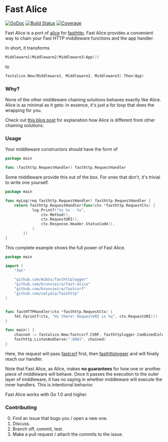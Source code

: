# Fast Alice

[![GoDoc](https://godoc.org/github.com/golang/gddo?status.svg)](http://godoc.org/github.com/brunvieira/fastalice)
[![Build Status](https://travis-ci.org/brunvieira/fast-alice.svg?branch=master)](https://travis-ci.org/brunvieira/fastalice)
[![Coverage](http://gocover.io/_badge/github.com/brunvieira/fast-alice)](http://gocover.io/github.com/brunvieira/fastalice)

Fast Alice is a port of [alice](https://github.com/justinas/alice) for [fasthttp]("github.com/valyala/fasthttp").
Fast Alice provides a convenient way to chain
your Fast HTTP middleware functions and the app handler.

In short, it transforms

```go
Middleware1(Middleware2(Middleware3(App)))
```

to

```go
fastalice.New(Middleware1, Middleware2, Middleware3).Then(App)
```

### Why?

None of the other middleware chaining solutions
behaves exactly like Alice.
Alice is as minimal as it gets:
in essence, it's just a for loop that does the wrapping for you.

Check out [this blog post](http://justinas.org/alice-painless-middleware-chaining-for-go/)
for explanation how Alice is different from other chaining solutions.

### Usage

Your middleware constructors should have the form of

```go
package main 

func (fasthttp.RequestHandler) fasthttp.RequestHandler
```

Some middleware provide this out of the box.
For ones that don't, it's trivial to write one yourself.

```go
package main 

func myLog(req fasthttp.RequestHandler) fasthttp.RequestHandler {
    return fasthttp.RequestHandler(func(ctx *fasthttp.RequestCtx) {
    		log.Printf("%s %s - %v",
    			ctx.Method(),
    			ctx.RequestURI(),
    			ctx.Response.Header.StatusCode(),
    		)
    	})
}
```

This complete example shows the full power of Fast Alice.

```go
package main

import (
    "fmt"

    "github.com/AubSs/fasthttplogger"
    "github.com/brunvieira/fast-alice"
    "github.com/brunvieira/fastcsrf"
    "github.com/valyala/fasthttp"
)


func fastHTTPHandler(ctx *fasthttp.RequestCtx) {
	fmt.Fprintf(ctx, "Hi there! RequestURI is %q", ctx.RequestURI())
}

func main() {
    chained := fastalice.New(fastcsrf.CSRF, fasthttplogger.CombinedColored)
    fasthttp.ListenAndServe(":8081", chained)
}
```

Here, the request will pass [fastcsrf](github.com/brunvieira/fastcsrf) first,
then [fasthttplogger](github.com/AubSs/fasthttplogger)
and will finally reach our handler.

Note that Fast Alice, as Alice, makes **no guarantees** for
how one or another piece of  middleware will behave.
Once it passes the execution to the outer layer of middleware,
it has no saying in whether middleware will execute the inner handlers.
This is intentional behavior.

Fast Alice works with Go 1.0 and higher.

### Contributing

0. Find an issue that bugs you / open a new one.
1. Discuss.
2. Branch off, commit, test.
3. Make a pull request / attach the commits to the issue.
